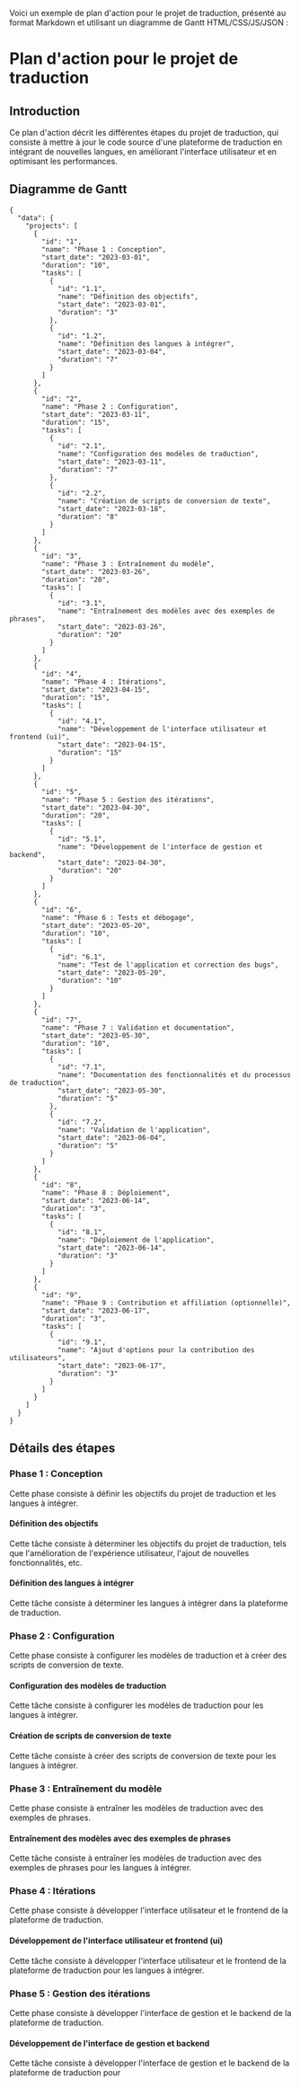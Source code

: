 Voici un exemple de plan d'action pour le projet de traduction, présenté au format Markdown et utilisant un diagramme de Gantt HTML/CSS/JS/JSON :

# Plan d'action pour le projet de traduction

## Introduction

Ce plan d'action décrit les différentes étapes du projet de traduction, qui consiste à mettre à jour le code source d'une plateforme de traduction en intégrant de nouvelles langues, en améliorant l'interface utilisateur et en optimisant les performances.

## Diagramme de Gantt

```
{
  "data": {
    "projects": [
      {
        "id": "1",
        "name": "Phase 1 : Conception",
        "start_date": "2023-03-01",
        "duration": "10",
        "tasks": [
          {
            "id": "1.1",
            "name": "Définition des objectifs",
            "start_date": "2023-03-01",
            "duration": "3"
          },
          {
            "id": "1.2",
            "name": "Définition des langues à intégrer",
            "start_date": "2023-03-04",
            "duration": "7"
          }
        ]
      },
      {
        "id": "2",
        "name": "Phase 2 : Configuration",
        "start_date": "2023-03-11",
        "duration": "15",
        "tasks": [
          {
            "id": "2.1",
            "name": "Configuration des modèles de traduction",
            "start_date": "2023-03-11",
            "duration": "7"
          },
          {
            "id": "2.2",
            "name": "Création de scripts de conversion de texte",
            "start_date": "2023-03-18",
            "duration": "8"
          }
        ]
      },
      {
        "id": "3",
        "name": "Phase 3 : Entraînement du modèle",
        "start_date": "2023-03-26",
        "duration": "20",
        "tasks": [
          {
            "id": "3.1",
            "name": "Entraînement des modèles avec des exemples de phrases",
            "start_date": "2023-03-26",
            "duration": "20"
          }
        ]
      },
      {
        "id": "4",
        "name": "Phase 4 : Itérations",
        "start_date": "2023-04-15",
        "duration": "15",
        "tasks": [
          {
            "id": "4.1",
            "name": "Développement de l'interface utilisateur et frontend (ui)",
            "start_date": "2023-04-15",
            "duration": "15"
          }
        ]
      },
      {
        "id": "5",
        "name": "Phase 5 : Gestion des itérations",
        "start_date": "2023-04-30",
        "duration": "20",
        "tasks": [
          {
            "id": "5.1",
            "name": "Développement de l'interface de gestion et backend",
            "start_date": "2023-04-30",
            "duration": "20"
          }
        ]
      },
      {
        "id": "6",
        "name": "Phase 6 : Tests et débogage",
        "start_date": "2023-05-20",
        "duration": "10",
        "tasks": [
          {
            "id": "6.1",
            "name": "Test de l'application et correction des bugs",
            "start_date": "2023-05-20",
            "duration": "10"
          }
        ]
      },
      {
        "id": "7",
        "name": "Phase 7 : Validation et documentation",
        "start_date": "2023-05-30",
        "duration": "10",
        "tasks": [
          {
            "id": "7.1",
            "name": "Documentation des fonctionnalités et du processus de traduction",
            "start_date": "2023-05-30",
            "duration": "5"
          },
          {
            "id": "7.2",
            "name": "Validation de l'application",
            "start_date": "2023-06-04",
            "duration": "5"
          }
        ]
      },
      {
        "id": "8",
        "name": "Phase 8 : Déploiement",
        "start_date": "2023-06-14",
        "duration": "3",
        "tasks": [
          {
            "id": "8.1",
            "name": "Déploiement de l'application",
            "start_date": "2023-06-14",
            "duration": "3"
          }
        ]
      },
      {
        "id": "9",
        "name": "Phase 9 : Contribution et affiliation (optionnelle)",
        "start_date": "2023-06-17",
        "duration": "3",
        "tasks": [
          {
            "id": "9.1",
            "name": "Ajout d'options pour la contribution des utilisateurs",
            "start_date": "2023-06-17",
            "duration": "3"
          }
        ]
      }
    ]
  }
}
```

## Détails des étapes

### Phase 1 : Conception

Cette phase consiste à définir les objectifs du projet de traduction et les langues à intégrer.

#### Définition des objectifs

Cette tâche consiste à déterminer les objectifs du projet de traduction, tels que l'amélioration de l'expérience utilisateur, l'ajout de nouvelles fonctionnalités, etc.

#### Définition des langues à intégrer

Cette tâche consiste à déterminer les langues à intégrer dans la plateforme de traduction.

### Phase 2 : Configuration

Cette phase consiste à configurer les modèles de traduction et à créer des scripts de conversion de texte.

#### Configuration des modèles de traduction

Cette tâche consiste à configurer les modèles de traduction pour les langues à intégrer.

#### Création de scripts de conversion de texte

Cette tâche consiste à créer des scripts de conversion de texte pour les langues à intégrer.

### Phase 3 : Entraînement du modèle

Cette phase consiste à entraîner les modèles de traduction avec des exemples de phrases.

#### Entraînement des modèles avec des exemples de phrases

Cette tâche consiste à entraîner les modèles de traduction avec des exemples de phrases pour les langues à intégrer.

### Phase 4 : Itérations

Cette phase consiste à développer l'interface utilisateur et le frontend de la plateforme de traduction.

#### Développement de l'interface utilisateur et frontend (ui)

Cette tâche consiste à développer l'interface utilisateur et le frontend de la plateforme de traduction pour les langues à intégrer.

### Phase 5 : Gestion des itérations

Cette phase consiste à développer l'interface de gestion et le backend de la plateforme de traduction.

#### Développement de l'interface de gestion et backend

Cette tâche consiste à développer l'interface de gestion et le backend de la plateforme de traduction pour